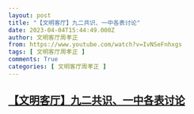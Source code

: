 ```yaml
---
layout: post
title: "【文明客厅】九二共识、一中各表讨论"
date: 2023-04-04T15:44:49.000Z
author: 文明客厅周孝正
from: https://www.youtube.com/watch?v=IvNSeFnhxgs
tags: [ 文明客厅周孝正 ]
comments: True
categories: [ 文明客厅周孝正 ]
---
```

<!--1680623089000-->
[【文明客厅】九二共识、一中各表讨论](https://www.youtube.com/watch?v=IvNSeFnhxgs)
------

<div>

</div>
